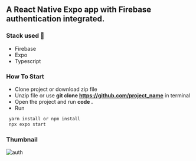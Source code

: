 ## A React Native Expo app with Firebase authentication integrated. 

### Stack used 🚀
- Firebase
- Expo
- Typescript

### How To Start

- Clone project or download zip file
- Unzip file or use **git clone https://github.com/project_name** in terminal
- Open the project and run **code .**
- Run

```sh
 yarn install or npm install
 npx expo start
```

### Thumbnail
![auth](https://github.com/Sonnysam/typesctipt-firebase-auth-yt/assets/80902426/66e0cf70-4c73-428f-897d-e4f98c3e66fe)

